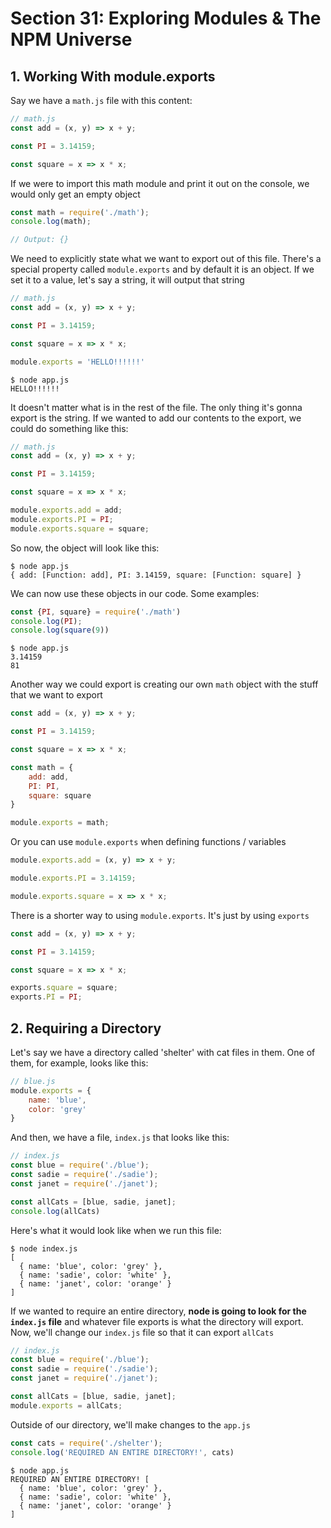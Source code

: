 # Section 31: Exploring Modules & The NPM Universe

## 1. Working With module.exports

Say we have a `math.js` file with this content:

```js
// math.js
const add = (x, y) => x + y;

const PI = 3.14159;

const square = x => x * x;
```

If we were to import this math module and print it out on the console, we would only get an empty object

```js
const math = require('./math');
console.log(math);

// Output: {}
```

We need to explicitly state what we want to export out of this file. There's a special property called `module.exports` and by default it is an object. If we set it to a value, let's say a string, it will output that string

```js
// math.js
const add = (x, y) => x + y;

const PI = 3.14159;

const square = x => x * x;

module.exports = 'HELLO!!!!!!'
```

```
$ node app.js
HELLO!!!!!!
```

It doesn't matter what is in the rest of the file. The only thing it's gonna export is the string. If we wanted to add our contents to the export, we could do something like this:

```js
// math.js
const add = (x, y) => x + y;

const PI = 3.14159;

const square = x => x * x;

module.exports.add = add;
module.exports.PI = PI;
module.exports.square = square;
```

So now, the object will look like this:

```
$ node app.js
{ add: [Function: add], PI: 3.14159, square: [Function: square] }
```

We can now use these objects in our code. Some examples:

```js
const {PI, square} = require('./math')
console.log(PI);
console.log(square(9))
```

```
$ node app.js
3.14159
81
```

Another way we could export is creating our own `math` object with the stuff that we want to export

```js
const add = (x, y) => x + y;

const PI = 3.14159;

const square = x => x * x;

const math = {
    add: add,
    PI: PI,
    square: square
}

module.exports = math;
```

Or you can use `module.exports` when defining functions / variables

```js
module.exports.add = (x, y) => x + y;

module.exports.PI = 3.14159;

module.exports.square = x => x * x;
```

There is a shorter way to using `module.exports`. It's just by using `exports`

```js
const add = (x, y) => x + y;

const PI = 3.14159;

const square = x => x * x;

exports.square = square;
exports.PI = PI;
```

## 2. Requiring a Directory

Let's say we have a directory called 'shelter' with cat files in them. One of them, for example, looks like this:

```js
// blue.js
module.exports = {
    name: 'blue',
    color: 'grey'
}
```

And then, we have a file, `index.js` that looks like this:

```js
// index.js
const blue = require('./blue');
const sadie = require('./sadie');
const janet = require('./janet');

const allCats = [blue, sadie, janet];
console.log(allCats)
```

Here's what it would look like when we run this file:

```
$ node index.js
[
  { name: 'blue', color: 'grey' },
  { name: 'sadie', color: 'white' },
  { name: 'janet', color: 'orange' }
]
```

If we wanted to require an entire directory, **node is going to look for the `index.js` file** and whatever file exports is what the directory will export. Now, we'll change our `index.js` file so that it can export `allCats`

```js
// index.js
const blue = require('./blue');
const sadie = require('./sadie');
const janet = require('./janet');

const allCats = [blue, sadie, janet];
module.exports = allCats;
```

Outside of our directory, we'll make changes to the `app.js`

```js
const cats = require('./shelter');
console.log('REQUIRED AN ENTIRE DIRECTORY!', cats)
```

```
$ node app.js
REQUIRED AN ENTIRE DIRECTORY! [
  { name: 'blue', color: 'grey' },
  { name: 'sadie', color: 'white' },
  { name: 'janet', color: 'orange' }
]
```